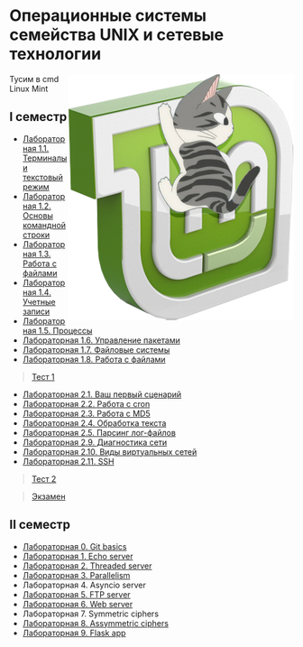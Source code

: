 # Операционные системы семейства UNIX и сетевые технологии

<img src="https://github.com/Cat-in-box/FA/blob/png/git%20linux.png" align="right" width=400 height=436/>

Тусим в cmd Linux Mint

## I семестр
* [Лабораторная 1.1. Терминалы и текстовый режим](https://github.com/Cat-in-box/FA/tree/master/2%20%D0%BA%D1%83%D1%80%D1%81/UNIX/%D0%9B%D0%B0%D0%B1%D0%BE%D1%80%D0%B0%D1%82%D0%BE%D1%80%D0%BD%D0%B0%D1%8F%201.1)
* [Лабораторная 1.2. Основы командной строки](https://github.com/Cat-in-box/FA/tree/master/2%20%D0%BA%D1%83%D1%80%D1%81/UNIX/%D0%9B%D0%B0%D0%B1%D0%BE%D1%80%D0%B0%D1%82%D0%BE%D1%80%D0%BD%D0%B0%D1%8F%201.2)
* [Лабораторная 1.3. Работа с файлами](https://github.com/Cat-in-box/FA/tree/master/2%20%D0%BA%D1%83%D1%80%D1%81/UNIX/%D0%9B%D0%B0%D0%B1%D0%BE%D1%80%D0%B0%D1%82%D0%BE%D1%80%D0%BD%D0%B0%D1%8F%201.3)
* [Лабораторная 1.4. Учетные записи](https://github.com/Cat-in-box/FA/tree/master/2%20%D0%BA%D1%83%D1%80%D1%81/UNIX/%D0%9B%D0%B0%D0%B1%D0%BE%D1%80%D0%B0%D1%82%D0%BE%D1%80%D0%BD%D0%B0%D1%8F%201.4)
* [Лабораторная 1.5. Процессы](https://github.com/Cat-in-box/FA/tree/master/2%20%D0%BA%D1%83%D1%80%D1%81/UNIX/%D0%9B%D0%B0%D0%B1%D0%BE%D1%80%D0%B0%D1%82%D0%BE%D1%80%D0%BD%D0%B0%D1%8F%201.5)
* [Лабораторная 1.6. Управление пакетами](https://github.com/Cat-in-box/FA/tree/master/2%20%D0%BA%D1%83%D1%80%D1%81/UNIX/%D0%9B%D0%B0%D0%B1%D0%BE%D1%80%D0%B0%D1%82%D0%BE%D1%80%D0%BD%D0%B0%D1%8F%201.6)
* [Лабораторная 1.7. Файловые системы](https://github.com/Cat-in-box/FA/tree/master/2%20%D0%BA%D1%83%D1%80%D1%81/UNIX/%D0%9B%D0%B0%D0%B1%D0%BE%D1%80%D0%B0%D1%82%D0%BE%D1%80%D0%BD%D0%B0%D1%8F%201.7)
* [Лабораторная 1.8. Работа с файлами](https://github.com/Cat-in-box/FA/tree/master/2%20%D0%BA%D1%83%D1%80%D1%81/UNIX/%D0%9B%D0%B0%D0%B1%D0%BE%D1%80%D0%B0%D1%82%D0%BE%D1%80%D0%BD%D0%B0%D1%8F%201.8)
> [Тест 1](https://github.com/Cat-in-box/FA/tree/master/2%20%D0%BA%D1%83%D1%80%D1%81/UNIX/%D0%A2%D0%B5%D1%81%D1%82%201)
* [Лабораторная 2.1. Ваш первый сценарий](https://github.com/Cat-in-box/FA/tree/master/2%20%D0%BA%D1%83%D1%80%D1%81/UNIX/%D0%9B%D0%B0%D0%B1%D0%BE%D1%80%D0%B0%D1%82%D0%BE%D1%80%D0%BD%D0%B0%D1%8F%202.1)
* [Лабораторная 2.2. Работа с cron](https://github.com/Cat-in-box/FA/tree/master/2%20%D0%BA%D1%83%D1%80%D1%81/UNIX/%D0%9B%D0%B0%D0%B1%D0%BE%D1%80%D0%B0%D1%82%D0%BE%D1%80%D0%BD%D0%B0%D1%8F%202.2)
* [Лабораторная 2.3. Работа с MD5](https://github.com/Cat-in-box/FA/tree/master/2%20%D0%BA%D1%83%D1%80%D1%81/UNIX/%D0%9B%D0%B0%D0%B1%D0%BE%D1%80%D0%B0%D1%82%D0%BE%D1%80%D0%BD%D0%B0%D1%8F%202.3)
* [Лабораторная 2.4. Обработка текста](https://github.com/Cat-in-box/FA/tree/master/2%20%D0%BA%D1%83%D1%80%D1%81/UNIX/%D0%9B%D0%B0%D0%B1%D0%BE%D1%80%D0%B0%D1%82%D0%BE%D1%80%D0%BD%D0%B0%D1%8F%202.4)
* [Лабораторная 2.5. Парсинг лог-файлов](https://github.com/Cat-in-box/FA/tree/master/2%20%D0%BA%D1%83%D1%80%D1%81/UNIX/%D0%9B%D0%B0%D0%B1%D0%BE%D1%80%D0%B0%D1%82%D0%BE%D1%80%D0%BD%D0%B0%D1%8F%202.5)
* [Лабораторная 2.9. Диагностика сети](https://github.com/Cat-in-box/FA/tree/master/2%20%D0%BA%D1%83%D1%80%D1%81/UNIX/%D0%9B%D0%B0%D0%B1%D0%BE%D1%80%D0%B0%D1%82%D0%BE%D1%80%D0%BD%D0%B0%D1%8F%202.9)
* [Лабораторная 2.10. Виды виртуальных сетей](https://github.com/Cat-in-box/FA/tree/master/2%20%D0%BA%D1%83%D1%80%D1%81/UNIX/%D0%9B%D0%B0%D0%B1%D0%BE%D1%80%D0%B0%D1%82%D0%BE%D1%80%D0%BD%D0%B0%D1%8F%202.10)
* [Лабораторная 2.11. SSH](https://github.com/Cat-in-box/FA/tree/master/2%20%D0%BA%D1%83%D1%80%D1%81/UNIX/%D0%9B%D0%B0%D0%B1%D0%BE%D1%80%D0%B0%D1%82%D0%BE%D1%80%D0%BD%D0%B0%D1%8F%202.11)
> [Тест 2](https://github.com/Cat-in-box/FA/tree/master/2%20%D0%BA%D1%83%D1%80%D1%81/UNIX/%D0%A2%D0%B5%D1%81%D1%82%202)

> [Экзамен](https://github.com/Cat-in-box/FA/tree/master/2%20%D0%BA%D1%83%D1%80%D1%81/UNIX/%D0%AD%D0%BA%D0%B7%D0%B0%D0%BC%D0%B5%D0%BD)

## II семестр

* [Лабораторная 0. Git basics](https://github.com/Cat-in-box/FA/tree/master/2%20%D0%BA%D1%83%D1%80%D1%81/UNIX/%D0%9B%D0%B0%D0%B1%D0%BE%D1%80%D0%B0%D1%82%D0%BE%D1%80%D0%BD%D0%B0%D1%8F%200)
* [Лабораторная 1. Echo server](https://github.com/Cat-in-box/FA/tree/master/2%20%D0%BA%D1%83%D1%80%D1%81/UNIX/%D0%9B%D0%B0%D0%B1%D0%BE%D1%80%D0%B0%D1%82%D0%BE%D1%80%D0%BD%D0%B0%D1%8F%201)
* [Лабораторная 2. Threaded server](https://github.com/Cat-in-box/FA/tree/master/2%20%D0%BA%D1%83%D1%80%D1%81/UNIX/%D0%9B%D0%B0%D0%B1%D0%BE%D1%80%D0%B0%D1%82%D0%BE%D1%80%D0%BD%D0%B0%D1%8F%202)
* [Лабораторная 3. Parallelism](https://github.com/Cat-in-box/FA/tree/master/2%20%D0%BA%D1%83%D1%80%D1%81/UNIX/%D0%9B%D0%B0%D0%B1%D0%BE%D1%80%D0%B0%D1%82%D0%BE%D1%80%D0%BD%D0%B0%D1%8F%203)
* Лабораторная 4. Asyncio server
* [Лабораторная 5. FTP server](https://github.com/Cat-in-box/FA/tree/master/2%20%D0%BA%D1%83%D1%80%D1%81/UNIX/%D0%9B%D0%B0%D0%B1%D0%BE%D1%80%D0%B0%D1%82%D0%BE%D1%80%D0%BD%D0%B0%D1%8F%205)
* [Лабораторная 6. Web server](https://github.com/Cat-in-box/FA/tree/master/2%20%D0%BA%D1%83%D1%80%D1%81/UNIX/%D0%9B%D0%B0%D0%B1%D0%BE%D1%80%D0%B0%D1%82%D0%BE%D1%80%D0%BD%D0%B0%D1%8F%206)
* Лабораторная 7. Symmetric ciphers
* [Лабораторная 8. Assymmetric ciphers](https://github.com/Cat-in-box/FA/tree/master/2%20%D0%BA%D1%83%D1%80%D1%81/UNIX/%D0%9B%D0%B0%D0%B1%D0%BE%D1%80%D0%B0%D1%82%D0%BE%D1%80%D0%BD%D0%B0%D1%8F%208)
* [Лабораторная 9. Flask app](https://github.com/Cat-in-box/FA/tree/master/2%20%D0%BA%D1%83%D1%80%D1%81/UNIX/%D0%9B%D0%B0%D0%B1%D0%BE%D1%80%D0%B0%D1%82%D0%BE%D1%80%D0%BD%D0%B0%D1%8F%209)
